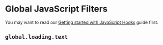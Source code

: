 # Global JavaScript Filters

You may want to read our [Getting started with JavaScript Hooks](guides/javascript-hooks.md) guide first.

## `global.loading.text`
